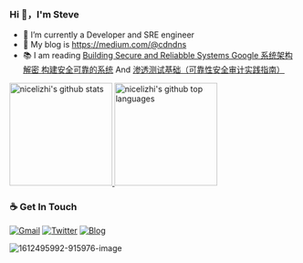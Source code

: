 ### Hi 👋，I'm Steve 


- 🔭 I’m currently a Developer and SRE engineer
- 🌱 My blog is https://medium.com/@cdndns
- :books: I am reading <a href="https://nicelizhi.github.io/me/zh-CN/2023/12/09/book-9787115569257/">Building Secure and Reliabble Systems Google 系统架构解密 构建安全可靠的系统</a> And <a href="https://nicelizhi.github.io/me/zh-CN/2023/12/05/book-9787111637417/">渗透测试基础（可靠性安全审计实践指南）</a>

<a href="https://github.com/nicelizhi">
  <img height="180em" src="https://github-readme-stats.vercel.app/api?username=nicelizhi&show_icons=true&theme=buefy&count_private=true" alt="nicelizhi's github stats" /> 
  <img height="180em" src="https://github-readme-stats.vercel.app/api/top-langs/?username=nicelizhi&theme=buefy&layout=compact" alt="nicelizhi's github top languages" /> 
</a>

### ☕ Get In Touch
[![Gmail](https://img.shields.io/badge/-Gmail?style=flat&logo=Gmail&logoColor=white)](mailto:nice.lizhi@gmail.com)
[![Twitter](https://img.shields.io/badge/-Twitter?style=flat&logo=Twitter&logoColor=white)](https://twitter.com/kongfaceworld)
[![Blog](https://img.shields.io/badge/Blog-orange)](https://medium.com/@cdndns)

![1612495992-915976-image](https://github.com/nicelizhi/nicelizhi/assets/34465153/2912927a-675b-43d5-997e-10b868ef158f)

